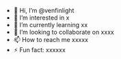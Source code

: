 - 👋 Hi, I’m @venfinlight
- 👀 I’m interested in x
- 🌱 I’m currently learning xx
- 💞️ I’m looking to collaborate on xxxx
- 📫 How to reach me xxxxx
- ⚡ Fun fact: xxxxxx

